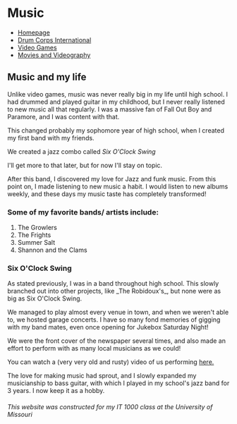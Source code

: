 <html>
  <body>
    <h1>Music</h1>
    <ul>
      <li><a href="README.md">Homepage</a></li>
      <li><a href="Drum_Corps.md">Drum Corps International</a></li>
      <li><a href="Video_Games.md">Video Games</a></li>
      <li><a href="Movies.md">Movies and Videography</a></li>
    </ul>
    
<h2>Music and my life</h2>
    
<p>Unlike video games, music was never really big in my life until high school. I had drummed and played guitar 
in my childhood, but I never really listened to new music all that regularly. I was a massive fan of Fall Out
Boy and Paramore, and I was content with that.

This changed probably my sophomore year of high school, when I created my first band with my friends.

We created a jazz combo called _Six O'Clock Swing_</p>
    

<p>I'll get more to that later, but for now I'll stay on topic. 

After this band, I discovered my love for Jazz and funk music. From this point on, I made listening to new music
a habit. I would listen to new albums weekly, and these days my music taste has completely transformed!</p>
    
<h3>Some of my favorite bands/ artists include:</h3>
<ol>
  <li>The Growlers</li>
  <li>The Frights</li>
  <li>Summer Salt</li>
  <li>Shannon and the Clams</li>
</ol>
    
<h3> Six O'Clock Swing </h3>
    
<p>As stated previously, I was in a band throughout high school. This slowly branched out into other projects, like
_The Robidoux's_, but none were as big as Six O'Clock Swing. 

We managed to play almost every venue in town, and when we weren't able to, we hosted garage concerts. I have so 
many fond memories of gigging with my band mates, even once opening for Jukebox Saturday Night!

We were the front cover of the newspaper several times, and also made an effort to perform with as many local
musicians as we could! 

You can watch a (very very old and rusty) video of us performing [here.](https://www.youtube.com/watch?v=1H1iI4eiXG8)


The love for making music had sprout, and I slowly expanded my musicianship to bass guitar, with which I played in
my school's jazz band for 3 years. I now keep it as a hobby.</p>
    
<h6>This website was constructed for my IT 1000 class at the University of Missouri</h6>
    
  
